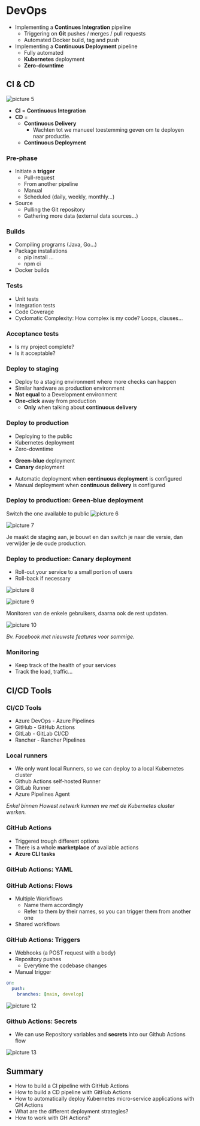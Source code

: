 # DevOps
- Implementing a **Continues Integration** pipeline
  - Triggering on **Git** pushes / merges / pull requests
  - Automated Docker build, tag and push
- Implementing a **Continuous Deployment** pipeline
  - Fully automated
  - **Kubernetes** deployment
  - **Zero-downtime**

## CI & CD
![picture 5](images/aaafc2f50f2bc031cfef2ee4d3eafcb0b069ae03783bf34cd035f3a73bdadd93.png)  

- **CI** = **Continuous Integration**
- **CD** =
  - **Continuous Delivery**
    - Wachten tot we manueel toestemming geven om te deployen naar productie.
  - **Continuous Deployment**

### Pre-phase
- Initiate a **trigger**
  - Pull-request
  - From another pipeline
  - Manual
  - Scheduled (daily, weekly, monthly...)
- Source
  - Pulling the Git repository
  - Gathering more data (external data sources...)

### Builds
- Compiling programs (Java, Go...)
- Package installations
  - pip install ...
  - npm ci
- Docker builds

### Tests
- Unit tests
- Integration tests
- Code Coverage
- Cyclomatic Complexity: How complex is my code? Loops, clauses...

### Acceptance tests
- Is my project complete?
- Is it acceptable?

### Deploy to staging
- Deploy to a staging environment where more checks can happen
- Similar hardware as production environment
- **Not equal** to a Development environment
- **One-click** away from production
  - **Only** when talking about **continuous delivery**

### Deploy to production
- Deploying to the public
- Kubernetes deployment
- Zero-downtime
+ **Green-blue** deployment
+ **Canary** deployment
- Automatic deployment when **continuous deployment** is configured
- Manual deployment when **continuous delivery** is configured

### Deploy to production: Green-blue deployment
Switch the one available to public
![picture 6](images/c7546a6391d630aa09aca05344e99be65f53b68bf96cf999a64b1f1f2d71ad4b.png)  

![picture 7](images/e0e14968ada956baf29daf763d5a6130e124cda60d74835bf92a487b181324d5.png)  

Je maakt de staging aan, je bouwt en dan switch je naar die versie, dan verwijder je de oude production.

### Deploy to production: Canary deployment
- Roll-out your service to a small portion of users
- Roll-back if necessary

![picture 8](images/78700f639956d32b9f7ae407f60a1cec50d3044e2ecfe4d64f73704493eb708f.png)  

![picture 9](images/64b411b46e52f927a3acbeb3f7f08ae676dfa12f6deac8a8f243d1b4c3cc5914.png)  

Monitoren van de enkele gebruikers, daarna ook de rest updaten.

![picture 10](images/ec7fa99fc3b6398f52043f12ebcf67065c7a9917eb8876a35673a6a3e2e49798.png)  

*Bv. Facebook met nieuwste features voor sommige.*

### Monitoring
- Keep track of the health of your services
- Track the load, traffic...

## CI/CD Tools
### CI/CD Tools
- Azure DevOps - Azure Pipelines
- GitHub - GitHub Actions
- GitLab - GitLab CI/CD
- Rancher - Rancher Pipelines

### Local runners
- We only want local Runners, so we can deploy to a local Kubernetes cluster
- Github Actions self-hosted Runner
- GitLab Runner
- Azure Pipelines Agent

*Enkel binnen Howest netwerk kunnen we met de Kubernetes cluster werken.*

### GitHub Actions
- Triggered trough different options
- There is a whole **marketplace** of available actions
- **Azure CLI tasks**

### GitHub Actions: YAML

### GitHub Actions: Flows
- Multiple Workflows
  - Name them accordingly
  - Refer to them by their names, so you can trigger them from another one
- Shared workflows

### GitHub Actions: Triggers
- Webhooks (a POST request with a body)
- Repository pushes
  - Everytime the codebase changes
- Manual trigger

```yaml
on:
  push:
    branches: [main, develop]
```

![picture 12](images/335010c8ca1c7e98e45cd8a0e3edddbc60261a3b5b6103098bcf66f577820e77.png)  

### Github Actions: Secrets
- We can use Repository variables and **secrets** into our Github Actions flow

![picture 13](images/3fc3c544c4c2df94e41e7fa6178ef0a8af9db65fcb3c4fa7dffa9ca6c1c52c06.png)  

## Summary
- How to build a CI pipeline with GitHub Actions
- How to build a CD pipeline with GitHub Actions
- How to automatically deploy Kubernetes micro-service applications with GH Actions
- What are the different deployment strategies?
- How to work with GH Actions?